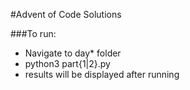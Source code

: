 #Advent of Code Solutions


###To run:
- Navigate to day* folder
- python3 part{1|2}.py
- results will be displayed after running